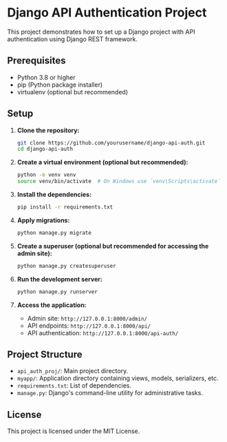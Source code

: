 # Django API Authentication Project

This project demonstrates how to set up a Django project with API authentication using Django REST framework.

## Prerequisites

- Python 3.8 or higher
- pip (Python package installer)
- virtualenv (optional but recommended)

## Setup

1. **Clone the repository:**

    ```bash
    git clone https://github.com/yourusername/django-api-auth.git
    cd django-api-auth
    ```

2. **Create a virtual environment (optional but recommended):**

    ```bash
    python -m venv venv
    source venv/bin/activate  # On Windows use `venv\Scripts\activate`
    ```

3. **Install the dependencies:**

    ```bash
    pip install -r requirements.txt
    ```

4. **Apply migrations:**

    ```bash
    python manage.py migrate
    ```

5. **Create a superuser (optional but recommended for accessing the admin site):**

    ```bash
    python manage.py createsuperuser
    ```

6. **Run the development server:**

    ```bash
    python manage.py runserver
    ```

7. **Access the application:**

    - Admin site: `http://127.0.0.1:8000/admin/`
    - API endpoints: `http://127.0.0.1:8000/api/`
    - API authentication: `http://127.0.0.1:8000/api-auth/`

## Project Structure

- `api_auth_proj/`: Main project directory.
- `myapp/`: Application directory containing views, models, serializers, etc.
- `requirements.txt`: List of dependencies.
- `manage.py`: Django's command-line utility for administrative tasks.

## License

This project is licensed under the MIT License.
